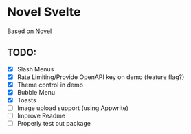 # Novel Svelte

Based on [Novel](https://github.com/steven-tey/novel)

## TODO:

- [x] Slash Menus
- [x] Rate Limiting/Provide OpenAPI key on demo (feature flag?)
- [x] Theme control in demo
- [x] Bubble Menu
- [x] Toasts
- [ ] Image upload support (using Appwrite)
- [ ] Improve Readme
- [ ] Properly test out package
